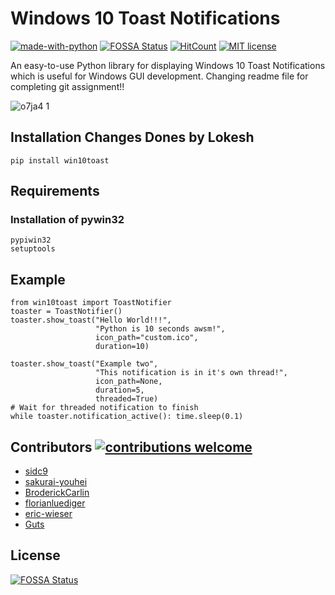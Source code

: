 # Windows 10 Toast Notifications
[![made-with-python](https://img.shields.io/badge/Made%20with-Python-1f425f.svg)](https://www.python.org/)  [![FOSSA Status](https://app.fossa.io/api/projects/git%2Bgithub.com%2Fjithurjacob%2FWindows-10-Toast-Notifications.svg?type=shield)](https://app.fossa.io/projects/git%2Bgithub.com%2Fjithurjacob%2FWindows-10-Toast-Notifications?ref=badge_shield) [![HitCount](http://hits.dwyl.io/jithurjacob/Windows-10-Toast-Notifications.svg)](http://hits.dwyl.io/jithurjacob/Windows-10-Toast-Notifications) [![MIT license](https://img.shields.io/badge/License-MIT-blue.svg)](https://lbesson.mit-license.org/)

An easy-to-use Python library for displaying Windows 10 Toast Notifications which is useful for Windows GUI development.
Changing readme file for completing git assignment!!


![o7ja4 1](https://cloud.githubusercontent.com/assets/7101452/19763806/75f71ba4-9c5d-11e6-9f16-d0d4bf43e63e.png)


## Installation Changes Dones by Lokesh

```
pip install win10toast
```

## Requirements

### Installation of pywin32
```
pypiwin32
setuptools
```

## Example

```
from win10toast import ToastNotifier
toaster = ToastNotifier()
toaster.show_toast("Hello World!!!",
                   "Python is 10 seconds awsm!",
                   icon_path="custom.ico",
                   duration=10)

toaster.show_toast("Example two",
                   "This notification is in it's own thread!",
                   icon_path=None,
                   duration=5,
                   threaded=True)
# Wait for threaded notification to finish
while toaster.notification_active(): time.sleep(0.1)
```

## Contributors [![contributions welcome](https://img.shields.io/badge/contributions-welcome-brightgreen.svg?style=flat)](https://github.com/jithurjacob/Windows-10-Toast-Notifications/issues)

+ [sidc9](https://github.com/sidc9)
+ [sakurai-youhei](https://github.com/sakurai-youhei)
+ [BroderickCarlin](https://github.com/BroderickCarlin)
+ [florianluediger](https://github.com/florianluediger)
+ [eric-wieser](https://github.com/eric-wieser)
+ [Guts](https://github.com/Guts)


## License
[![FOSSA Status](https://app.fossa.io/api/projects/git%2Bgithub.com%2Fjithurjacob%2FWindows-10-Toast-Notifications.svg?type=large)](https://app.fossa.io/projects/git%2Bgithub.com%2Fjithurjacob%2FWindows-10-Toast-Notifications?ref=badge_large)
